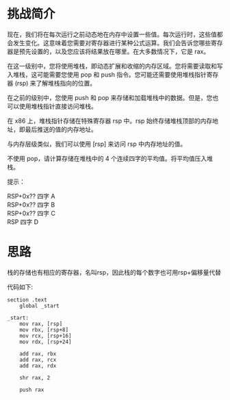 # 挑战简介
现在，我们将在每次运行之前动态地在内存中设置一些值。每次运行时，这些值都会发生变化。这意味着您需要对寄存器进行某种公式运算。我们会告诉您哪些寄存器是预先设置的，以及您应该将结果放在哪里。在大多数情况下，它是 rax。

在这一级别中，您将使用堆栈，即动态扩展和收缩的内存区域。您将需要读取和写入堆栈，这可能需要您使用 pop 和 push 指令。您可能还需要使用堆栈指针寄存器 (rsp) 来了解堆栈指向的位置。

在之前的级别中，您使用 push 和 pop 来存储和加载堆栈中的数据。但是，您也可以使用堆栈指针直接访问堆栈。

在 x86 上，堆栈指针存储在特殊寄存器 rsp 中。rsp 始终存储堆栈顶部的内存地址，即最后推送的值的内存地址。

与内存层级类似，我们可以使用 [rsp] 来访问 rsp 中内存地址的值。

不使用 pop，请计算存储在堆栈中的 4 个连续四字的平均值。将平均值压入堆栈。

提示：

RSP+0x?? 四字 A  
RSP+0x?? 四字 B  
RSP+0x?? 四字 C  
RSP 四字 D

# 思路
栈的存储也有相应的寄存器，名叫rsp，因此栈的每个数字也可用rsp+偏移量代替

代码如下:
```
section .text
    global _start

_start:
    mov rax, [rsp]
    mov rbx, [rsp+8]
    mov rcx, [rsp+16]
    mov rdx, [rsp+24]

    add rax, rbx
    add rax, rcx
    add rax, rdx

    shr rax, 2

    push rax
```
